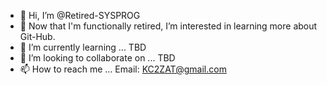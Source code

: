 - 👋 Hi, I’m @Retired-SYSPROG
- 👀 Now that I'm functionally retired, I’m interested in learning more about Git-Hub.
- 🌱 I’m currently learning ... TBD
- 💞️ I’m looking to collaborate on ... TBD
- 📫 How to reach me ... Email: KC2ZAT@gmail.com

<!---
Retired-SYSPROG/Retired-SYSPROG is a ✨ special ✨ repository because its `README.md` (this file) appears on your GitHub profile.
You can click the Preview link to take a look at your changes.
--->

